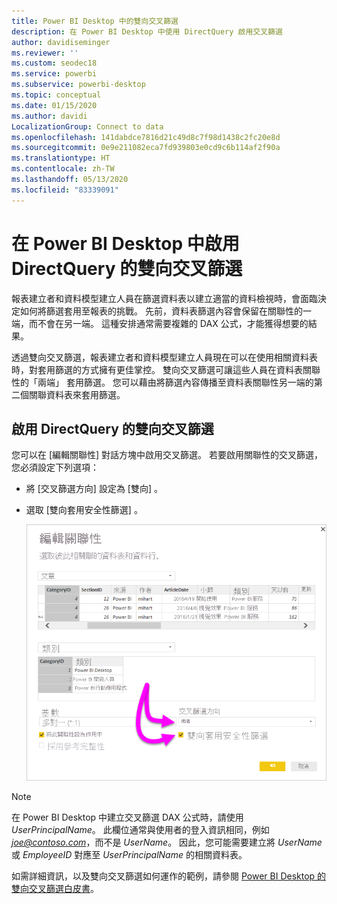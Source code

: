 ```yaml
---
title: Power BI Desktop 中的雙向交叉篩選
description: 在 Power BI Desktop 中使用 DirectQuery 啟用交叉篩選
author: davidiseminger
ms.reviewer: ''
ms.custom: seodec18
ms.service: powerbi
ms.subservice: powerbi-desktop
ms.topic: conceptual
ms.date: 01/15/2020
ms.author: davidi
LocalizationGroup: Connect to data
ms.openlocfilehash: 141dabdce7816d21c49d8c7f98d1438c2fc20e8d
ms.sourcegitcommit: 0e9e211082eca7fd939803e0cd9c6b114af2f90a
ms.translationtype: HT
ms.contentlocale: zh-TW
ms.lasthandoff: 05/13/2020
ms.locfileid: "83339091"
---
```

# <a name="enable-bidirectional-cross-filtering-for-directquery-in-power-bi-desktop"></a>在 Power BI Desktop 中啟用 DirectQuery 的雙向交叉篩選

報表建立者和資料模型建立人員在篩選資料表以建立適當的資料檢視時，會面臨決定如何將篩選套用至報表的挑戰。 先前，資料表篩選內容會保留在關聯性的一端，而不會在另一端。 這種安排通常需要複雜的 DAX 公式，才能獲得想要的結果。

透過雙向交叉篩選，報表建立者和資料模型建立人員現在可以在使用相關資料表時，對套用篩選的方式擁有更佳掌控。 雙向交叉篩選可讓這些人員在資料表關聯性的「兩端」  套用篩選。 您可以藉由將篩選內容傳播至資料表關聯性另一端的第二個關聯資料表來套用篩選。

## <a name="enable-bidirectional-cross-filtering-for-directquery"></a>啟用 DirectQuery 的雙向交叉篩選

您可以在 [編輯關聯性]  對話方塊中啟用交叉篩選。 若要啟用關聯性的交叉篩選，您必須設定下列選項：

* 將 [交叉篩選方向]  設定為 [雙向]  。
* 選取 [雙向套用安全性篩選]  。

  ![設定 Power BI Desktop 中的雙向交叉篩選。](media/desktop-bidirectional-filtering/bidirectional-filtering_2.png)

> [!NOTE]
> 在 Power BI Desktop 中建立交叉篩選 DAX 公式時，請使用 *UserPrincipalName*。 此欄位通常與使用者的登入資訊相同，例如 <em>joe@contoso.com</em>，而不是 *UserName*。 因此，您可能需要建立將 *UserName* 或 *EmployeeID* 對應至 *UserPrincipalName* 的相關資料表。

如需詳細資訊，以及雙向交叉篩選如何運作的範例，請參閱 [Power BI Desktop 的雙向交叉篩選白皮書](https://download.microsoft.com/download/2/7/8/2782DF95-3E0D-40CD-BFC8-749A2882E109/Bidirectional%20cross-filtering%20in%20Analysis%20Services%202016%20and%20Power%20BI.docx)。

